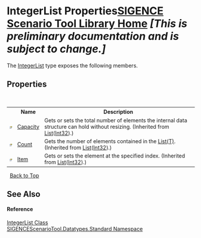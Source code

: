 # IntegerList Properties<a href="https://github.com/ObiWanLansi/SIGENCE-Scenario-Tool">SIGENCE Scenario Tool Library Home</a> _**\[This is preliminary documentation and is subject to change.\]**_

The <a href="73ba2050-b0bb-fe09-df84-fe657408da53.md">IntegerList</a> type exposes the following members.


## Properties
&nbsp;<table><tr><th></th><th>Name</th><th>Description</th></tr><tr><td>![Public property](media/pubproperty.gif "Public property")</td><td><a href="http://msdn2.microsoft.com/en-us/library/y52x03h2" target="_blank">Capacity</a></td><td>
Gets or sets the total number of elements the internal data structure can hold without resizing.
 (Inherited from <a href="http://msdn2.microsoft.com/en-us/library/6sh2ey19" target="_blank">List</a>(<a href="http://msdn2.microsoft.com/en-us/library/td2s409d" target="_blank">Int32</a>).)</td></tr><tr><td>![Public property](media/pubproperty.gif "Public property")</td><td><a href="http://msdn2.microsoft.com/en-us/library/27b47ht3" target="_blank">Count</a></td><td>
Gets the number of elements contained in the <a href="http://msdn2.microsoft.com/en-us/library/6sh2ey19" target="_blank">List(T)</a>.
 (Inherited from <a href="http://msdn2.microsoft.com/en-us/library/6sh2ey19" target="_blank">List</a>(<a href="http://msdn2.microsoft.com/en-us/library/td2s409d" target="_blank">Int32</a>).)</td></tr><tr><td>![Public property](media/pubproperty.gif "Public property")</td><td><a href="http://msdn2.microsoft.com/en-us/library/0ebtbkkc" target="_blank">Item</a></td><td>
Gets or sets the element at the specified index.
 (Inherited from <a href="http://msdn2.microsoft.com/en-us/library/6sh2ey19" target="_blank">List</a>(<a href="http://msdn2.microsoft.com/en-us/library/td2s409d" target="_blank">Int32</a>).)</td></tr></table>&nbsp;
<a href="#integerlist-properties">Back to Top</a>

## See Also


#### Reference
<a href="73ba2050-b0bb-fe09-df84-fe657408da53.md">IntegerList Class</a><br /><a href="4b1b995e-87c4-6070-6d15-626c8f737706.md">SIGENCEScenarioTool.Datatypes.Standard Namespace</a><br />